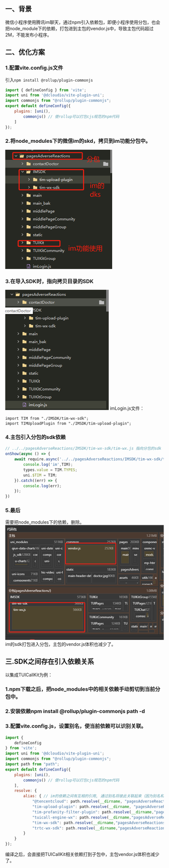 ## 一、背景
微信小程序使用腾讯im聊天，通过npm引入依赖包，即便小程序使用分包，也会把node_module下的依赖，打包进到主包的vendor.js中，导致主包代码超过2M，不能发布小程序。

## 二、优化方案
### 1.配置vite.config.js文件
引入`npm install @rollup/plugin-commonjs`
```js
import { defineConfig } from 'vite';
import uni from '@dcloudio/vite-plugin-uni';
import commonjs from "@rollup/plugin-commonjs";
export default defineConfig({
	plugins: [uni(),
		commonjs() // 使rollup可以打包cjs规范的npm代码
	]
});
```
### 2.将node_modules下的微信im的skd，拷贝到im功能分包中。
![alt text](image-1.png)

### 3.在导入SDK时，指向拷贝目录的SDK
![alt text](image-2.png)
imLogin.js文件：
```
import TIM from "./IMSDK/tim-wx-sdk";
import TIMUploadPlugin from "./IMSDK/tim-upload-plugin";
```
### 4.主包引入分包的sdk依赖
```js
// ../../pagesAdverseReactions/IMSDK/tim-wx-sdk/tim-wx.js 指向分包的sdk
onShow(async () => {
    await require.async('../../pagesAdverseReactions/IMSDK/tim-wx-sdk/tim-wx.js').then(({ TIM }) => {
        console.log('im',TIM);
        types.value = TIM.TYPES;
        uni.$TIM = TIM;
    }).catch((err) => {
        console.log(err);
    });
})
```

### 5.最后
需要把node_modules下的依赖，删除。
![alt text](image-4.png)
im的sdk打包进入分包，主包的vendor.js体积也减少了。

## 三.SDK之间存在引入依赖关系
以集成TUICallKit为例：
### 1.npm下载之后，把node_modules中的相关依赖手动剪切到当前分包中。
### 2.安装依赖npm install @rollup/plugin-commonjs path -d
### 3.配置vite.config.js，设置别名，使当前依赖可以识别关联。
``` js
import {
	defineConfig
} from 'vite';
import uni from '@dcloudio/vite-plugin-uni';
import commonjs from "@rollup/plugin-commonjs";
import path from "path";
export default defineConfig({
	plugins: [uni(),
		commonjs() // 使rollup可以打包cjs规范的npm代码
	],
	resolve: {
		alias: { // im的依赖之间有互相的引用, 通过别名将彼此关联起来（因为别名和原名一致，node_modules的依赖需要删掉）
			"@tencentcloud": path.resolve(__dirname, "pagesAdverseReactions/@tencentcloud/"),
			"tim-upload-plugin": path.resolve(__dirname, "pagesAdverseReactions/@tencentcloud/tim-upload-plugin"),
			"tim-profanity-filter-plugin": path.resolve(__dirname,"pagesAdverseReactions/@tencentcloud/tim-profanity-filter-plugin"),
			"tuicall-engine-wx": path.resolve(__dirname,"pagesAdverseReactions/@tencentcloud/tuicall-engine-wx"),
			"tim-wx-sdk": path.resolve(__dirname,"pagesAdverseReactions/@tencentcloud/chat"),
			"trtc-wx-sdk": path.resolve(__dirname,"pagesAdverseReactions/@tencentcloud/trtc-wx-sdk"),
		}
	}
});
```
编译之后，会直接把TUICallKit相关依赖打到子包中，主包vendor.js体积也减少了。